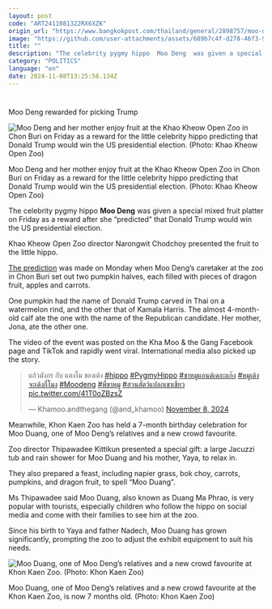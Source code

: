 ```yaml
---
layout: post
code: "ART2411081322RX6XZK"
origin_url: "https://www.bangkokpost.com/thailand/general/2898757/moo-deng-rewarded-for-picking-trump"
image: "https://github.com/user-attachments/assets/689b7c4f-d278-46f3-9270-c938fa3034a2"
title: ""
description: "The celebrity pygmy hippo  Moo Deng  was given a special mixed fruit platter on Friday as a reward after she “predicted” that Donald Trump would win the US presidential election."
category: "POLITICS"
language: "en"
date: 2024-11-08T13:25:58.134Z
---
```


# 

Moo Deng rewarded for picking Trump

![Moo Deng and her mother enjoy fruit at the Khao Kheow Open Zoo in Chon Buri on Friday as a reward for the little celebrity hippo predicting that Donald Trump would win the US presidential election. (Photo: Khao Kheow Open Zoo)](https://github.com/user-attachments/assets/d5614dd4-2321-49de-8999-68fe75a63bbb)

Moo Deng and her mother enjoy fruit at the Khao Kheow Open Zoo in Chon Buri on Friday as a reward for the little celebrity hippo predicting that Donald Trump would win the US presidential election. (Photo: Khao Kheow Open Zoo)

The celebrity pygmy hippo **Moo Deng** was given a special mixed fruit platter on Friday as a reward after she “predicted” that Donald Trump would win the US presidential election.

Khao Kheow Open Zoo director Narongwit Chodchoy presented the fruit to the little hippo.

[The prediction](https://www.bangkokpost.com/thailand/general/2896463/moo-deng-predicts-trump-win) was made on Monday when Moo Deng’s caretaker at the zoo in Chon Buri set out two pumpkin halves, each filled with pieces of dragon fruit, apples and carrots.

One pumpkin had the name of Donald Trump carved in Thai on a watermelon rind, and the other that of Kamala Harris. The almost 4-month-old calf ate the one with the name of the Republican candidate. Her mother, Jona, ate the other one.

The video of the event was posted on the Kha Moo & the Gang Facebook page and TikTok and rapidly went viral. International media also picked up the story.

> แก้วมังกร กับ แตงโม ของเด้ง [#hippo](https://twitter.com/hashtag/hippo?src=hash&ref_src=twsrc%5Etfw) [#PygmyHippo](https://twitter.com/hashtag/PygmyHippo?src=hash&ref_src=twsrc%5Etfw) [#ขาหมูแอนด์เดอะแก๊ง](https://twitter.com/hashtag/%E0%B8%82%E0%B8%B2%E0%B8%AB%E0%B8%A1%E0%B8%B9%E0%B9%81%E0%B8%AD%E0%B8%99%E0%B8%94%E0%B9%8C%E0%B9%80%E0%B8%94%E0%B8%AD%E0%B8%B0%E0%B9%81%E0%B8%81%E0%B9%8A%E0%B8%87?src=hash&ref_src=twsrc%5Etfw) [#หมูเด้งจะเด้งกี่โมง](https://twitter.com/hashtag/%E0%B8%AB%E0%B8%A1%E0%B8%B9%E0%B9%80%E0%B8%94%E0%B9%89%E0%B8%87%E0%B8%88%E0%B8%B0%E0%B9%80%E0%B8%94%E0%B9%89%E0%B8%87%E0%B8%81%E0%B8%B5%E0%B9%88%E0%B9%82%E0%B8%A1%E0%B8%87?src=hash&ref_src=twsrc%5Etfw) [#Moodeng](https://twitter.com/hashtag/Moodeng?src=hash&ref_src=twsrc%5Etfw) [#พี่ขาหมู](https://twitter.com/hashtag/%E0%B8%9E%E0%B8%B5%E0%B9%88%E0%B8%82%E0%B8%B2%E0%B8%AB%E0%B8%A1%E0%B8%B9?src=hash&ref_src=twsrc%5Etfw) [#สวนสัตว์แปลกเขาเขียว](https://twitter.com/hashtag/%E0%B8%AA%E0%B8%A7%E0%B8%99%E0%B8%AA%E0%B8%B1%E0%B8%95%E0%B8%A7%E0%B9%8C%E0%B9%81%E0%B8%9B%E0%B8%A5%E0%B8%81%E0%B9%80%E0%B8%82%E0%B8%B2%E0%B9%80%E0%B8%82%E0%B8%B5%E0%B8%A2%E0%B8%A7?src=hash&ref_src=twsrc%5Etfw) [pic.twitter.com/41T0oZBzsZ](https://t.co/41T0oZBzsZ)
> 
> — Khamoo.andthegang (@and\_khamoo) [November 8, 2024](https://twitter.com/and_khamoo/status/1854809120484081741?ref_src=twsrc%5Etfw)

Meanwhile, Khon Kaen Zoo has held a 7-month birthday celebration for Moo Duang, one of Moo Deng’s relatives and a new crowd favourite.

Zoo director Thipawadee Kittikun presented a special gift: a large Jacuzzi tub and rain shower for Moo Duang and his mother, Yaya, to relax in.

They also prepared a feast, including napier grass, bok choy, carrots, pumpkins, and dragon fruit, to spell “Moo Duang”.

Ms Thipawadee said Moo Duang, also known as Duang Ma Phrao, is very popular with tourists, especially children who follow the hippo on social media and come with their families to see him at the zoo.

Since his birth to Yaya and father Nadech, Moo Duang has grown significantly, prompting the zoo to adjust the exhibit equipment to suit his needs.

![Moo Duang, one of Moo Deng’s relatives and a new crowd favourite at Khon Kaen Zoo. (Photo: Khon Kaen Zoo)](https://github.com/user-attachments/assets/1199476e-8b63-49ca-8393-c8380bd9422e)

Moo Duang, one of Moo Deng’s relatives and a new crowd favourite at the Khon Kaen Zoo, is now 7 months old. (Photo: Khon Kaen Zoo)
